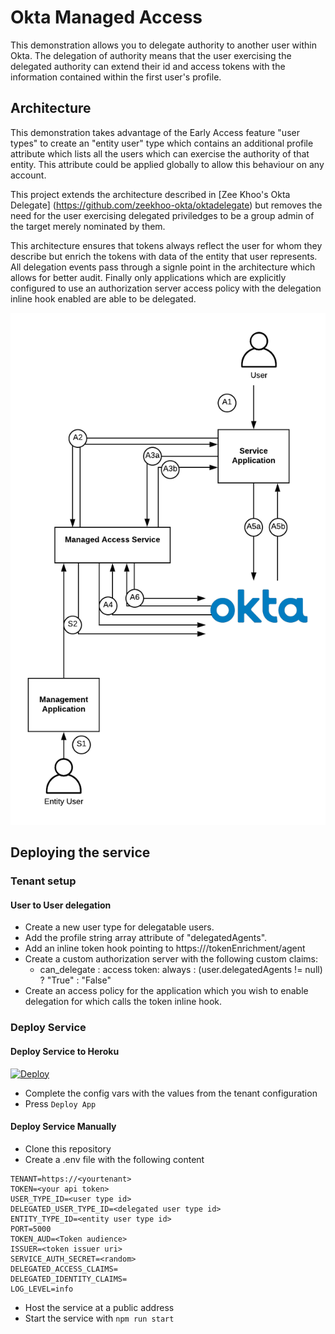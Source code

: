 # Okta Managed Access

This demonstration allows you to delegate authority to another user within Okta.
The delegation of authority means that the user exercising the delegated
authority can extend their id and access tokens with the information contained
within the first user's profile.

## Architecture

This demonstration takes advantage of the Early Access feature "user types" to
create an "entity user" type which contains an additional profile attribute
which lists all the users which can exercise the authority of that entity. This
attribute could be applied globally to allow this behaviour on any account.

This project extends the architecture described in [Zee Khoo's Okta Delegate]
(https://github.com/zeekhoo-okta/oktadelegate) but removes the need for the
user exercising delegated priviledges to be a group admin of the target merely
nominated by them.

This architecture ensures that tokens always reflect the user for whom they
describe but enrich the tokens with data of the entity that user represents. All
delegation events pass through a signle point in the architecture which allows
for better audit. Finally only applications which are explicitly configured to
use an authorization server access policy with the delegation inline hook
enabled are able to be delegated.

![Architecture Diagram](architecture.png "Architecture diagram")


## Deploying the service

### Tenant setup

#### User to User delegation

- Create a new user type for delegatable users.
- Add the profile string array attribute of "delegatedAgents".
- Add an inline token hook pointing to https://<serviceURI>/tokenEnrichment/agent
- Create a custom authorization server with the following custom claims:
    - can_delegate : access token: always : (user.delegatedAgents != null) ? "True" :
      "False"
- Create an access policy for the application which you wish to enable
  delegation for which calls the token inline hook.

### Deploy Service

#### Deploy Service to Heroku

[![Deploy](https://www.herokucdn.com/deploy/button.svg)](https://heroku.com/deploy)

- Complete the config vars with the values from the tenant configuration
- Press  ```Deploy App```

#### Deploy Service Manually

- Clone this repository
- Create a .env file with the following content
```
TENANT=https://<yourtenant>
TOKEN=<your api token>
USER_TYPE_ID=<user type id>
DELEGATED_USER_TYPE_ID=<delegated user type id>
ENTITY_TYPE_ID=<entity user type id>
PORT=5000
TOKEN_AUD=<Token audience>
ISSUER=<token issuer uri>
SERVICE_AUTH_SECRET=<random>
DELEGATED_ACCESS_CLAIMS=
DELEGATED_IDENTITY_CLAIMS=
LOG_LEVEL=info
```
- Host the service at a public address
- Start the service with ```npm run start```

